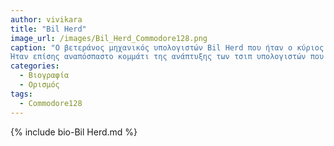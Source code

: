 ```yaml
---
author: vivikara
title: "Bil Herd"
image_url: /images/Bil_Herd_Commodore128.png
caption: "Ο βετεράνος μηχανικός υπολογιστών Bil Herd που ήταν ο κύριος σχεδιαστής των πιο εμβληματικών οικιακών υπολογιστών 8-bit της δεκαετίας του 1980, του Commodore C128.
Ήταν επίσης αναπόσπαστο κομμάτι της ανάπτυξης των τσιπ υπολογιστών που χρησιμοποιούσε η Apple μέχρι τα μέσα της δεκαετίας του 1990.  "
categories:
  - Βιογραφία 
  - Ορισμός 
tags:
  - Commodore128
---
```


{% include bio-Bil Herd.md %}
